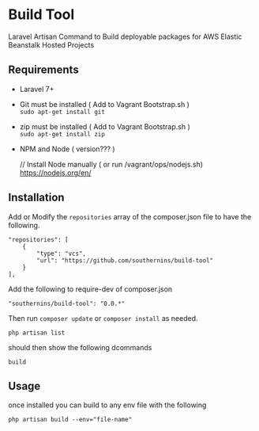 # Build Tool
Laravel Artisan Command to Build deployable packages for 
AWS Elastic Beanstalk Hosted Projects


## Requirements

  - Laravel 7+
  - Git must be installed ( Add to Vagrant Bootstrap.sh )  
    `sudo apt-get install git`
  - zip must be installed ( Add to Vagrant Bootstrap.sh )  
    `sudo apt-get install zip`
  - NPM and Node ( version??? )  
    
    
    // Install Node manually ( or run /vagrant/ops/nodejs.sh)
    https://nodejs.org/en/



## Installation
Add or Modify the `repositories` array of the composer.json file to
have the following.

    "repositories": [
        {
            "type": "vcs",
            "url": "https://github.com/southernins/build-tool"
        }
    ],
    
Add the following to require-dev of composer.json

`"southernins/build-tool": "0.0.*"`

Then run `composer update` or `composer install` as needed.


    php artisan list
should then show the following dcommands
    
    build 
    
## Usage

once installed you can build to any env file with the following

    php artisan build --env="file-name"
    



